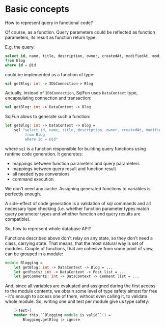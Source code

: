 # Basic concepts

How to represent query in functional code?

Of course, as a function. Query parameters could be reflected as function parameters, its result as function return type. 

E.g. the query:
```sql
select id, name, title, description, owner, createdAt, modifiedAt, modifiedBy 
from Blog 
where id = @id
```
could be implemented as a function of type:
```fsharp 
val getBlog: int -> IDbConnection-> Blog
```
Actually, instead of `IDbConnection`, SqlFun uses `DataContext` type, encapsulating connection and transaction:
```fsharp 
val getBlog: int -> DataContext -> Blog
```
SqlFun alows to generate such a function:
```fsharp 
let getBlog: int -> DataContext -> Blog = 
    sql "select id, name, title, description, owner, createdAt, modifiedAt, modifiedBy 
         from Blog 
         where id = @id"
```
where `sql` is a function responsible for building query functions using runtime code generation.
It generates:
* mappings between function parameters and query parameters
* mappings between query result and function result
* all needed type conversions
* command execution

We don't need any cache. Assigning generated functions to variables is perfectly enough.

A side-effect of code generation is a validation of sql commands and all necessary type checking (i.e. whether function parameter types match query parameter types and whether function and query results are compatible).

So, how to represent whole database API?

Functions described above don't relay on any state, so they don't need a class, carrying state.
That means, that the most natural way is set of modules. Couple of functions, that are cohesive from some point of view, can be grouped in a module:
```fsharp 
module Blogging =     
    let getBlog: int -> DataContext -> Blog = ...
    let getPosts: int -> DataContext -> Post list = ...
    let getComments: int -> DataContext -> Comment list = ...
```

And, since all variables are evaluated and assigned during the first access to the module contents, we obtain some level of type safety almost for free - it's enough to access one of them, without even calling it, to validate whole module.
So, writing one unit test per module give us type safety:

```fsharp
    [<Test>]
    member this.``Blogging module is valid``() = 
        Blogging.getBlog |> ignore
```
